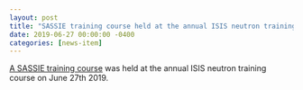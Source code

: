 ```yaml
---
layout: post
title: "SASSIE training course held at the annual ISIS neutron training course"
date: 2019-06-27 00:00:00 -0400
categories: [news-item]
---
```

[A SASSIE training course](/meetings/2019-06-27-ISIS-Neutron-Course.md/ "SASSIE training at 2019 ISIS Neutron Training Course")
was held at the annual ISIS neutron training course on June 27th 2019.